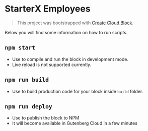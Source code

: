 # StarterX Employees
> This project was bootstrapped with [Create Cloud Block](https://github.com/front/create-cloud-block).


Below you will find some information on how to run scripts.

## `npm start`
- Use to compile and run the block in development mode.
- Live reload is not supported currently.


## `npm run build`
- Use to build production code for your block inside `build` folder.


## `npm run deploy`
 - Use to publish the block to NPM
 - It will become available in Gutenberg Cloud in a few minutes
